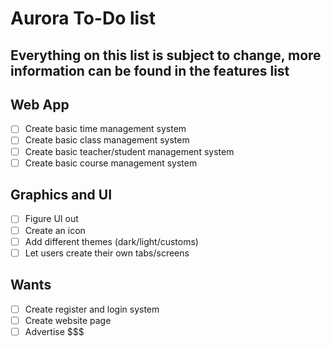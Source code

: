 # Aurora To-Do list
## Everything on this list is subject to change, more information can be found in the features list

## Web App

- [ ] Create basic time management system
- [ ] Create basic class management system
- [ ] Create basic teacher/student management system
- [ ] Create basic course management system

## Graphics and UI
- [ ] Figure UI out
- [ ] Create an icon
- [ ] Add different themes (dark/light/customs)
- [ ] Let users create their own tabs/screens

## Wants
- [ ] Create register and login system
- [ ] Create website page
- [ ] Advertise $$$
